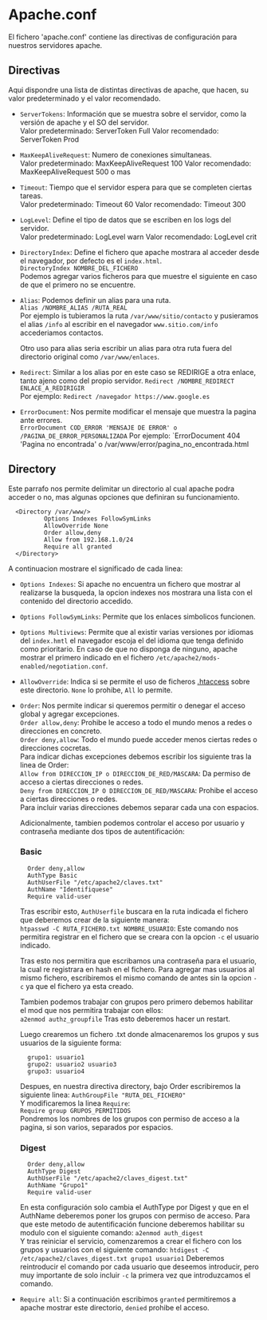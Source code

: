 # Apache.conf
El fichero 'apache.conf' contiene las directivas de configuración para nuestros servidores apache.

## Directivas
Aqui dispondre una lista de distintas directivas de apache, que hacen, su valor predeterminado y el valor recomendado.  
- `ServerTokens`: Información que se muestra sobre el servidor, como la versión de apache y el SO del servidor.  
      Valor predeterminado: ServerToken Full
      Valor recomendado: ServerToken Prod
  
- `MaxKeepAliveRequest`: Numero de conexiones simultaneas.  
      Valor predeterminado: MaxKeepAliveRequest 100
      Valor recomendado: MaxKeepAliveRequest 500 o mas
  
- `Timeout`: Tiempo que el servidor espera para que se completen ciertas tareas.  
      Valor predeterminado: Timeout 60
      Valor recomendado: Timeout 300
  
- `LogLevel`: Define el tipo de datos que se escriben en los logs del servidor.  
      Valor predeterminado: LogLevel warn
      Valor recomendado: LogLevel crit

- `DirectoryIndex`: Define el fichero que apache mostrara al acceder desde el navegador, por defecto es el `index.html`.  
      `DirectoryIndex NOMBRE_DEL_FICHERO`  
  Podemos agregar varios ficheros para que muestre el siguiente en caso de que el primero no se encuentre.

- `Alias`: Podemos definir un alias para una ruta.  
      `Alias /NOMBRE_ALIAS /RUTA_REAL`  
  Por ejemplo is tubieramos la ruta `/var/www/sitio/contacto` y pusieramos el alias `/info`
  al escribir en el navegador `www.sitio.com/info` accederiamos contactos.  

  Otro uso para alias seria escribir un alias para otra ruta fuera del directorio original como `/var/www/enlaces`.

- `Redirect`: Similar a los alias por en este caso se REDIRIGE a otra enlace, tanto ajeno como del propio servidor.
      `Redirect /NOMBRE_REDIRECT ENLACE_A_REDIRIGIR`  
  Por ejemplo: `Redirect /navegador https://www.google.es`

- `ErrorDocument`: Nos permite modificar el mensaje que muestra la pagina ante errores.  
      `ErrorDocument COD_ERROR 'MENSAJE DE ERROR' o /PAGINA_DE_ERROR_PERSONALIZADA`
  Por ejemplo: `ErrorDocument 404 'Pagina no encontrada' o /var/www/error/pagina_no_encontrada.html
  
## Directory
Este parrafo nos permite delimitar un directorio al cual apache podra acceder o no, mas algunas opciones que definiran su funcionamiento.  
  
      <Directory /var/www/>
              Options Indexes FollowSymLinks
              AllowOverride None
              Order allow,deny
              Allow from 192.168.1.0/24
              Require all granted
      </Directory>

  A continuacion mostrare el significado de cada linea:  
  - `Options Indexes`: Si apache no encuentra un fichero que mostrar al realizarse la busqueda, la opcion indexes nos mostrara una lista con el contenido del directorio accedido.
  - `Options FollowSymLinks`: Permite que los enlaces simbolicos funcionen.
  - `Options Multiviews`: Permite que al existir varias versiones por idiomas del `index.hmtl` el navegador escoja el del idioma que tenga definido como prioritario. En caso de que no disponga de ninguno, apache mostrar el primero indicado en el fichero `/etc/apache2/mods-enabled/negotiation.conf`.
  - `AllowOverride`: Indica si se permite el uso de ficheros [.htaccess](htaccess.md) sobre este directorio. `None` lo prohibe, `All` lo permite. 
  - `Order`: Nos permite indicar si queremos permitir o denegar el acceso global y agregar excepciones.  
            `Order allow,deny`: Prohibe le acceso a todo el mundo menos a redes o direcciones en concreto.   
            `Order deny,allow`: Todo el mundo puede acceder menos ciertas redes o direcciones cocretas.  
    Para indicar dichas excepciones debemos escribir los siguiente tras la linea de Order:  
            `Allow from DIRECCION_IP o DIRECCION_DE_RED/MASCARA`: Da permiso de acceso a ciertas direcciones o redes.  
            `Deny from DIRECCION_IP O DIRECCION_DE_RED/MASCARA`: Prohibe el acceso a ciertas direcciones o redes.  
    Para incluir varias direcciones debemos separar cada una con espacios.

    Adicionalmente, tambien podemos controlar el acceso por usuario y contraseña mediante dos tipos de autentificación:
    ### Basic
          
          Order deny,allow
          AuthType Basic
          AuthUserFile "/etc/apache2/claves.txt"
          AuthName "Identifiquese"
          Require valid-user
    
    Tras escribir esto, `AuthUserfile` buscara en la ruta indicada el fichero que deberemos crear de la siguiente manera:  
          `htpasswd -C RUTA_FICHERO.txt NOMBRE_USUARIO`: Este comando nos permitira registrar en el fichero que se creara con la opcion `-c` el usuario indicado.
    
    Tras esto nos permitira que escribamos una contraseña para el usuario, la cual re registrara en hash en el fichero.
    Para agregar mas usuarios al mismo fichero, escribiremos el mismo comando de antes sin la opcion `-c` ya que el fichero ya esta creado.

    Tambien podemos trabajar con grupos pero primero debemos habilitar el mod que nos permitira trabajar con ellos:  
    `a2enmod authz_groupfile`
    Tras esto deberemos hacer un restart.

    Luego crearemos un fichero .txt donde almacenaremos los grupos y sus usuarios de la siguiente forma:

          grupo1: usuario1
          grupo2: usuario2 usuario3
          grupo3: usuario4

    Despues, en nuestra directiva directory, bajo Order escribiremos la siguiente linea:
    `AuthGroupFile "RUTA_DEL_FICHERO"`  
    Y modificaremos la linea `Require`:  
    `Require group GRUPOS_PERMITIDOS`  
    Pondremos los nombres de los grupos con permiso de acceso a la pagina, si son varios, separados por espacios.
    ### Digest
          
          Order deny,allow
          AuthType Digest
          AuthUserFile "/etc/apache2/claves_digest.txt"
          AuthName "Grupo1"
          Require valid-user

    En esta configuración solo cambia el AuthType por Digest y que en el AuthName deberemos poner los grupos con permiso de acceso.
    Para que este metodo de autentificación funcione deberemos habilitar su modulo con el siguiente comando:
    `a2enmod auth_digest`  
    Y tras reiniciar el servicio, comenzaremos a crear el fichero con los grupos y usuarios con el siguiente comando:
    `htdigest -C /etc/apache2/claves_digest.txt grupo1 usuario1`
    Deberemos reintroducir el comando por cada usuario que deseemos introducir, pero muy importante de solo incluir `-c` la primera vez que introduzcamos el comando.
    
  - `Require all`: Si a continuación escribimos `granted` permitiremos a apache mostrar este directorio, `denied` prohibe el acceso.  
  
